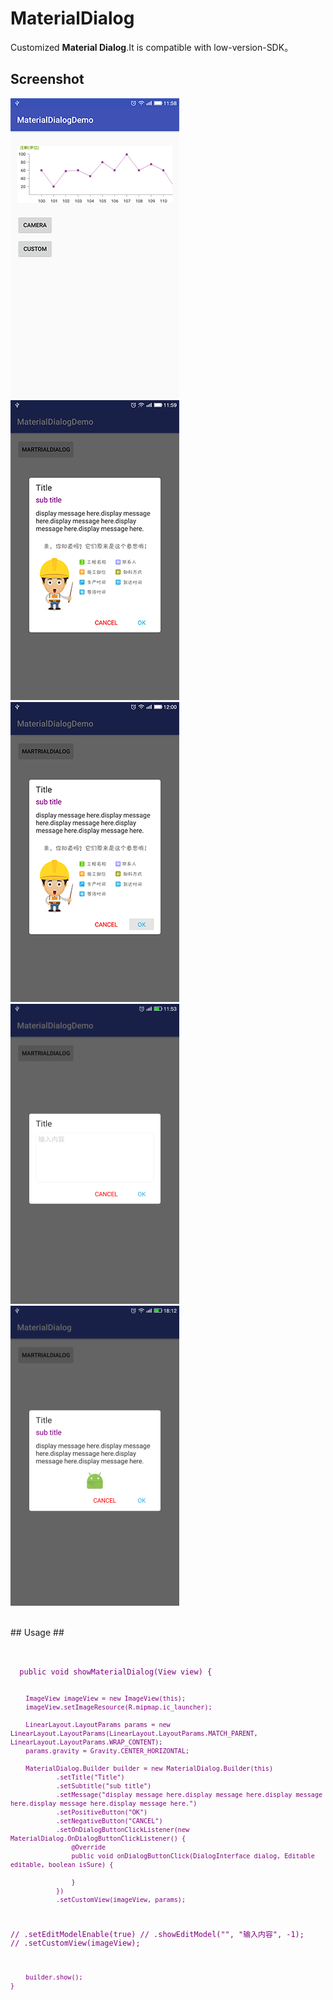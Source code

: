 # MaterialDialog #

Customized **Material Dialog**.It is compatible with low-version-SDK。

## Screenshot ##
![](https://github.com/JustinRoom/MaterialDialogDemo/blob/master/screenshot/device-2016-10-11-115816.png)
![](https://github.com/JustinRoom/MaterialDialogDemo/blob/master/screenshot/device-2016-10-11-115953.png)
![](https://github.com/JustinRoom/MaterialDialogDemo/blob/master/screenshot/device-2016-10-11-120035.png)
![](https://github.com/JustinRoom/MaterialDialogDemo/blob/master/screenshot/device-2016-10-12-115304.png)
![](https://github.com/JustinRoom/MaterialDialogDemo/blob/master/screenshot/device-2016-10-12-181215.png)

<br>
## Usage ##
<pre><code>
<font color="#800080">
  public void showMaterialDialog(View view) {

        ImageView imageView = new ImageView(this);
        imageView.setImageResource(R.mipmap.ic_launcher);

        LinearLayout.LayoutParams params = new LinearLayout.LayoutParams(LinearLayout.LayoutParams.MATCH_PARENT, LinearLayout.LayoutParams.WRAP_CONTENT);
        params.gravity = Gravity.CENTER_HORIZONTAL;

        MaterialDialog.Builder builder = new MaterialDialog.Builder(this)
                .setTitle("Title")
                .setSubtitle("sub title")
                .setMessage("display message here.display message here.display message here.display message here.display message here.")
                .setPositiveButton("OK")
                .setNegativeButton("CANCEL")
                .setOnDialogButtonClickListener(new MaterialDialog.OnDialogButtonClickListener() {
                    @Override
                    public void onDialogButtonClick(DialogInterface dialog, Editable editable, boolean isSure) {

                    }
                })
                .setCustomView(imageView, params);
//                .setEditModelEnable(true)
//                .showEditModel("", "输入内容", -1);
//                .setCustomView(imageView);

        builder.show();
    }
</font>
</code></pre>
